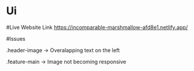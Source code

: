 # Ui

#Live Website Link
https://incomparable-marshmallow-afd8e1.netlify.app/

#Issues

.header-image -> Overalapping text on the left


.feature-main -> Image not becoming responsive

